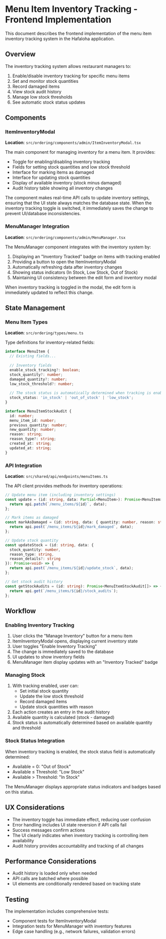 # Menu Item Inventory Tracking - Frontend Implementation

This document describes the frontend implementation of the menu item inventory tracking system in the Hafaloha application.

## Overview

The inventory tracking system allows restaurant managers to:

1. Enable/disable inventory tracking for specific menu items
2. Set and monitor stock quantities
3. Record damaged items
4. View stock audit history
5. Manage low stock thresholds
6. See automatic stock status updates

## Components

### ItemInventoryModal

**Location**: `src/ordering/components/admin/ItemInventoryModal.tsx`

The main component for managing inventory for a menu item. It provides:

- Toggle for enabling/disabling inventory tracking
- Fields for setting stock quantities and low stock threshold
- Interface for marking items as damaged
- Interface for updating stock quantities
- Display of available inventory (stock minus damaged)
- Audit history table showing all inventory changes

The component makes real-time API calls to update inventory settings, ensuring that the UI state always matches the database state. When the inventory tracking toggle is switched, it immediately saves the change to prevent UI/database inconsistencies.

### MenuManager Integration

**Location**: `src/ordering/components/admin/MenuManager.tsx`

The MenuManager component integrates with the inventory system by:

1. Displaying an "Inventory Tracked" badge on items with tracking enabled
2. Providing a button to open the ItemInventoryModal
3. Automatically refreshing data after inventory changes
4. Showing status indicators (In Stock, Low Stock, Out of Stock)
5. Maintaining UI consistency between the edit form and inventory modal

When inventory tracking is toggled in the modal, the edit form is immediately updated to reflect this change.

## State Management

### Menu Item Types

**Location**: `src/ordering/types/menu.ts`

Type definitions for inventory-related fields:

```typescript
interface MenuItem {
  // Existing fields...
  
  // Inventory fields
  enable_stock_tracking?: boolean;
  stock_quantity?: number;
  damaged_quantity?: number;
  low_stock_threshold?: number;
  
  // The stock status is automatically determined when tracking is enabled
  stock_status: 'in_stock' | 'out_of_stock' | 'low_stock';
}

interface MenuItemStockAudit {
  id: number;
  menu_item_id: number;
  previous_quantity: number;
  new_quantity: number;
  reason: string;
  reason_type?: string;
  created_at: string;
  updated_at: string;
}
```

### API Integration

**Location**: `src/shared/api/endpoints/menuItems.ts`

The API client provides methods for inventory operations:

```typescript
// Update menu item (including inventory settings)
const update = (id: string, data: Partial<MenuItem>): Promise<MenuItem> => {
  return api.patch(`/menu_items/${id}`, data);
};

// Mark items as damaged
const markAsDamaged = (id: string, data: { quantity: number, reason: string }): Promise<void> => {
  return api.post(`/menu_items/${id}/mark_damaged`, data);
};

// Update stock quantity
const updateStock = (id: string, data: {
  stock_quantity: number,
  reason_type: string,
  reason_details?: string
}): Promise<void> => {
  return api.post(`/menu_items/${id}/update_stock`, data);
};

// Get stock audit history
const getStockAudits = (id: string): Promise<MenuItemStockAudit[]> => {
  return api.get(`/menu_items/${id}/stock_audits`);
};
```

## Workflow

### Enabling Inventory Tracking

1. User clicks the "Manage Inventory" button for a menu item
2. ItemInventoryModal opens, displaying current inventory state
3. User toggles "Enable Inventory Tracking"
4. The change is immediately saved to the database
5. UI updates to show inventory fields
6. MenuManager item display updates with an "Inventory Tracked" badge

### Managing Stock

1. With tracking enabled, user can:
   - Set initial stock quantity
   - Update the low stock threshold
   - Record damaged items
   - Update stock quantities with reason
2. Each action creates an entry in the audit history
3. Available quantity is calculated (stock - damaged)
4. Stock status is automatically determined based on available quantity and threshold

### Stock Status Integration

When inventory tracking is enabled, the stock status field is automatically determined:

- Available = 0: "Out of Stock"
- Available ≤ Threshold: "Low Stock"
- Available > Threshold: "In Stock"

The MenuManager displays appropriate status indicators and badges based on this status.

## UX Considerations

- The inventory toggle has immediate effect, reducing user confusion
- Error handling includes UI state reversion if API calls fail
- Success messages confirm actions
- The UI clearly indicates when inventory tracking is controlling item availability
- Audit history provides accountability and tracking of all changes

## Performance Considerations

- Audit history is loaded only when needed
- API calls are batched where possible
- UI elements are conditionally rendered based on tracking state

## Testing

The implementation includes comprehensive tests:

- Component tests for ItemInventoryModal
- Integration tests for MenuManager with inventory features
- Edge case handling (e.g., network failures, validation errors)
